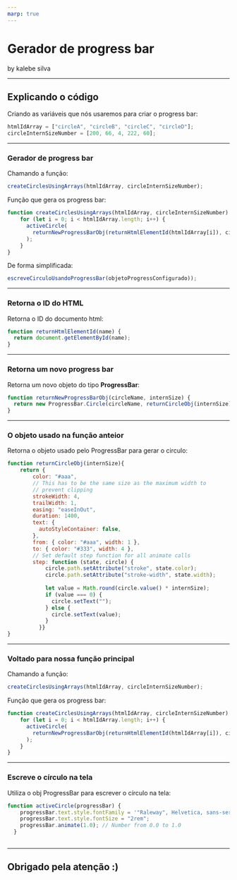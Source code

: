 ```yaml
---
marp: true
---
```


# Gerador de progress bar

by kalebe silva

---

## Explicando o código

Criando as variáveis que nós usaremos para criar o progress bar:

```js
htmlIdArray = ["circleA", "circleB", "circleC", "circleD"];
circleInternSizeNumber = [200, 66, 4, 222, 60];

```

---

### Gerador de progress bar

Chamando a função:

```js
createCirclesUsingArrays(htmlIdArray, circleInternSizeNumber);
```

Função que gera os progress bar:

```js
function createCirclesUsingArrays(htmlIdArray, circleInternSizeNumber) {
    for (let i = 0; i < htmlIdArray.length; i++) {
      activeCircle(
        returnNewProgressBarObj(returnHtmlElementId(htmlIdArray[i]), circleInternSizeNumber[i])
      );
    }
}
```

De forma simplificada:

```js
escreveCirculoUsandoProgressBar(objetoProgressConfigurado));
```

---

### Retorna o ID do HTML

Retorna o ID do documento html:

```js
function returnHtmlElementId(name) {
  return document.getElementById(name);
}
```

---

### Retorna um novo progress bar

Retorna um novo objeto do tipo __ProgressBar__:

```js
function returnNewProgressBarObj(circleName, internSize) {
  return new ProgressBar.Circle(circleName, returnCircleObj(internSize));
}
```

---

### O objeto usado na função anteior

Retorna o objeto usado pelo ProgressBar para gerar o circulo:

```js
function returnCircleObj(internSize){
    return {
        color: "#aaa",
        // This has to be the same size as the maximum width to
        // prevent clipping
        strokeWidth: 4,
        trailWidth: 1,
        easing: "easeInOut",
        duration: 1400,
        text: {
          autoStyleContainer: false,
        },
        from: { color: "#aaa", width: 1 },
        to: { color: "#333", width: 4 },
        // Set default step function for all animate calls
        step: function (state, circle) {
            circle.path.setAttribute("stroke", state.color);
            circle.path.setAttribute("stroke-width", state.width);
      
            let value = Math.round(circle.value() * internSize);
            if (value === 0) {
              circle.setText("");
            } else {
              circle.setText(value);
            }
          }}   
}   
```
---

### Voltado para nossa função principal

Chamando a função:

```js
createCirclesUsingArrays(htmlIdArray, circleInternSizeNumber);
```

Função que gera os progress bar:

```js
function createCirclesUsingArrays(htmlIdArray, circleInternSizeNumber) {
    for (let i = 0; i < htmlIdArray.length; i++) {
      activeCircle(
        returnNewProgressBarObj(returnHtmlElementId(htmlIdArray[i]), circleInternSizeNumber[i])
      );
    }
}
```

---

### Escreve o círculo na tela

Utiliza o obj ProgressBar para escrever o círculo na tela:

```js
function activeCircle(progressBar) {
    progressBar.text.style.fontFamily = '"Raleway", Helvetica, sans-serif';
    progressBar.text.style.fontSize = "2rem";
    progressBar.animate(1.0); // Number from 0.0 to 1.0
  }
  
```

---

## Obrigado pela atenção :)
